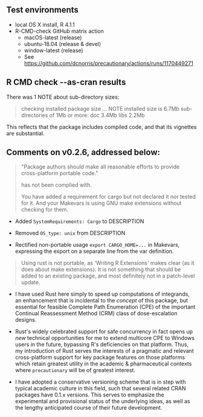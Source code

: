 ## Test environments
* local OS X install, R 4.1.1
* R-CMD-check GitHub matrix action
  - macOS-latest (release)
  - ubuntu-18.04 (release & devel)
  - window-latest (release)
  - See https://github.com/dcnorris/precautionary/actions/runs/1170449271

## R CMD check --as-cran results

There was 1 NOTE about sub-directory sizes:

> checking installed package size ... NOTE
>   installed size is  6.7Mb
>   sub-directories of 1Mb or more:
>     doc    3.4Mb
>     libs   2.2Mb

This reflects that the package includes compiled code, and that
its vignettes are substantial.

## Comments on v0.2.6, addressed below:

> "Package authors should make all reasonable efforts to provide
> cross-platform portable code."
>
> has not been complied with.
>
> You have added a requirement for cargo but not declared it nor tested
> for it.  And your Makevars is using GNU make extensions without checking
> for them.

* Added `SystemRequirements: Cargo` to DESCRIPTION

* Removed `OS_type: unix` from DESCRIPTION

* Rectified non-portable usage `export CARGO_HOME=...` in Makevars,
  expressing the export on a separate line from the var definition.

> Using rust is not portable, as 'Writing R Extensions' makes clear (as it
> does about make extensions).  It is not something that should be added
> to an existing package, and most definitely not in a patch-level update.

* I have used Rust here simply to speed up computations of integrands,
  an enhancement that is incidental to the *concept* of this package,
  but essential for feasible Complete Path Enumeration (CPE) of the
  important Continual Reassessment Method (CRM) class of dose-escalation
  designs.

* Rust's widely celebrated support for safe concurrency in fact opens up
  *new* technical opportunities for me to extend multicore CPE to Windows
  users in the future, bypassing R's deficiencies on that platform. Thus,
  my introduction of Rust serves the interests of a pragmatic and relevant
  cross-platform support for key package features on those platforms which
  retain greatest utility in the academic & pharmaceutical contexts where
  `precautionary` will be of greatest interest.

* I have adopted a conservative versioning scheme that is in step with
  typical academic culture in this field, such that several related CRAN
  packages have 0.1.x versions. This serves to emphasize the experimental
  and provisional status of the underlying ideas, as well as the lengthy
  anticipated course of their future development.
